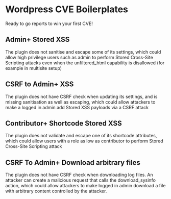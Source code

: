 # Wordpress CVE Boilerplates

Ready to go reports to win your first CVE!

## Admin+ Stored XSS

The plugin does not sanitise and escape some of its settings, which could allow high privilege users such as admin to perform Stored Cross-Site Scripting attacks even when the unfiltered_html capability is disallowed (for example in multisite setup)

## CSRF to Admin+ XSS

The plugin does not have CSRF check when updating its settings, and is missing sanitisation as well as escaping, which could allow attackers to make a logged in admin add Stored XSS payloads via a CSRF attack

## Contributor+ Shortcode Stored XSS

The plugin does not validate and escape one of its shortcode attributes, which could allow users with a role as low as contributor to perform Stored Cross-Site Scripting attack

## CSRF To Admin+ Download arbitrary files

The plugin does not have CSRF check when downloading log files. An attacker can create a malicious request that calls the download_sysinfo action, which could allow attackers to make logged in admin download a file with arbitrary content controlled by the attacker.
